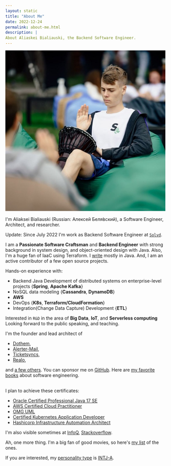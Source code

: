 ```yaml
---
layout: static
title: "About Me"
date: 2022-12-24
permalink: about-me.html
description: |
About Aliaskei Bialiauski, the Backend Software Engineer.
---
```


<img width="500" height="500" src="images/about-me.jpg">

I'm Aliaksei Bialiauski (Russian:
<span lang="ru" xml:lang="ru">Алексей Беля́вский</span>),
a Software Engineer, Architect, and researcher.

Update: Since July 2022 I'm work as Backend Software Engineer
at [```Solvd```](http://solvd.com).

I am a **Passionate Software Craftsman** and **Backend Engineer** with strong background in system design, and object-oriented design with Java. Also, I'm a huge fan of IaaC using Terraform.
I [write](https://github.com/h1alexbel)
mostly in Java. And, I am an active contributor of a few open source projects.

Hands-on experience with:

- Backend Java Development of distributed systems on enterprise-level projects {**Spring**, **Apache Kafka**}
- NoSQL data modeling {**Cassandra**, **DynamoDB**}
- **AWS**
- DevOps {**K8s**, **Terraform/CloudFormation**}
- Integration(Change Data Capture) Development {**ETL**}

Interested in ```R&D``` in the area of **Big Data**, **IoT**, and **Serverless computing**
Looking forward to the public speaking, and teaching.
<br>

I'm the founder and lead architect of
- [Dothem](https://github.com/h1alexbel/dothem),
- [Alerter-Mail](https://github.com/h1alexbel/alerter-mail),
- [Ticketsyncs](https://github.com/ticketsyncs/clockfarm),
- [Realo](https://github.com/h1alexbel/realo),

and [a few others](/pets.html).
You can sponsor me on [GitHub](https://github.com/sponsors/h1alexbel).
Here are [my favorite books](/books.html)
about software engineering.

<br>
I plan to achieve these certificates:

- [Oracle Certified Professional Java 17 SE](https://education.oracle.com/oracle-certified-professional-java-se-17-developer/trackp_OCPJSE17)
- [AWS Certified Cloud Practitioner](https://aws.amazon.com/certification/certified-cloud-practitioner/)
- [OMG UML](https://www.omg.org/ocup-2/)
- [Certified Kubernetes Application Developer](https://www.cncf.io/certification/ckad/)
- [Hashicorp Infrastructure Automation Architect](https://www.hashicorp.com/certification/terraform-associate)

I'm also visible sometimes at
[InfoQ](https://www.infoq.com/profile/Aliaksei-Bialiauski.1/),
[Stackoverflow](https://stackoverflow.com/users/19147117/h1alexbel).

Ah, one more thing. I'm a big fan of good movies, so here's
[my list](https://www.kinopoisk.ru/user/122290319/votes/) of the ones.

If you are interested, my [personality type](https://en.wikipedia.org/wiki/Myers%E2%80%93Briggs_Type_Indicator)
is [INTJ-A](/images/personality.png).